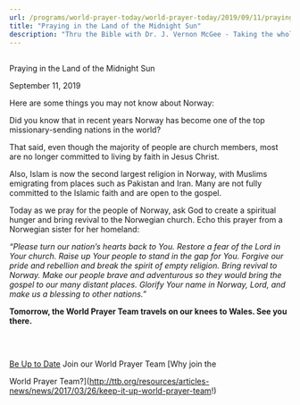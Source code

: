 ```yaml
---
url: /programs/world-prayer-today/world-prayer-today/2019/09/11/praying-in-the-land-of-the-midnight-sun
title: "Praying in the Land of the Midnight Sun"
description: "Thru the Bible with Dr. J. Vernon McGee - Taking the whole Word to the whole world"
---
```







## 
 Praying in the Land of the Midnight Sun


September 11, 2019




Here are some things you may not know about Norway: 


Did you know that in recent years Norway has become one of the top missionary-sending nations in the world?


That said, even though the majority of people are church members, most are no longer committed to living by faith in Jesus Christ.


Also, Islam is now the second largest religion in Norway, with Muslims emigrating from places such as Pakistan and Iran. Many are not fully committed to the Islamic faith and are open to the gospel.


Today as we pray for the people of Norway, ask God to create a spiritual hunger and bring revival to the Norwegian church. Echo this prayer from a Norwegian sister for her homeland: 


*“Please turn our nation’s hearts back to You. Restore a fear of the Lord in Your church. Raise up Your people to stand in the gap for You. Forgive our pride and rebellion and break the spirit of empty religion. Bring revival to Norway. Make our people brave and adventurous so they would bring the gospel to our many distant places. Glorify Your name in Norway, Lord, and make us a blessing to other nations.”* 


**Tomorrow, the World Prayer Team travels on our knees to Wales. See you there.** 


  

 







## 




[Be Up to Date](http://feeds.feedburner.com/WorldPrayerToday "World Prayer Today RSS Feed")
Join our World Prayer Team
[Why join the  

World Prayer Team?](http://ttb.org/resources/articles-news/news/2017/03/26/keep-it-up-world-prayer-team!)





